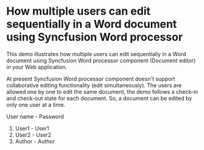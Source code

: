 # How multiple users can edit sequentially in a Word document using Syncfusion Word processor
This demo illustrates how multiple users can edit sequentially in a Word document using Syncfusion Word processor component (Document editor) in your Web application. 

At present Syncfusion Word processor component doesn't support collaborative editing functionality (edit simultaneously). The users are allowed one by one to edit the same document, the demo follows a check-in and check-out state for each document. So, a document can be edited by only one user at a time.

   User name - Password
1. User1     - User1
2. User2     - User2
3. Author    - Author
